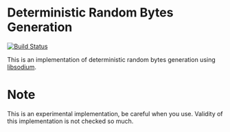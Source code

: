# Deterministic Random Bytes Generation

[![Build Status](https://travis-ci.org/tell/drbg.svg?branch=master)](https://travis-ci.org/tell/drbg)

This is an implementation of deterministic random bytes generation using [libsodium](https://github.com/jedisct1/libsodium).

# Note

This is an experimental implementation, be careful when you use. Validity of this implementation is not checked so much.
